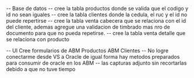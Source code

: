 -- Base de datos
 --  cree la tabla productos donde se valida que el codigo y id no sean iguales
-- cree la tabla clientes donde la cedula, el ruc y el id no puede repertirse
-- cree la tabla venta cabecera que se relaciona con el id del cliente, ademas agregue una validacion de timbrado mas nro de documento para que no pueda repetirse.
-- cree la tabla venta detalle que se relaciona con producto


-- UI
Cree formularios de 
ABM Productos
ABM Clientes
-- No logre conectarme desde VS a Oracle de igual forma hay metodos preparados para consumir de oracle en los ABM
-- las capturas adjunto sin recortarlas debido a que no tuve tiempo
